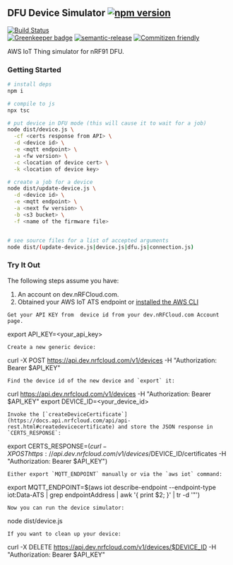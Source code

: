 ## DFU Device Simulator [![npm version](https://img.shields.io/npm/v/@nrfcloud/dfu-device-simulator.svg)](https://www.npmjs.com/package/@nrfcloud/dfu-device-simulator)

[![Build Status](https://codebuild.us-east-1.amazonaws.com/badges?uuid=eyJlbmNyeXB0ZWREYXRhIjoiSUN2dWhRcCs2MnZMQjZ1ay9XcFdUbDVOS1NEQ3Y0dHZlUEZEY1dMK1pZam5hUWhxNmlDVGVaZkIreDJXRGk4emdsY2wxZFp2b3hjOUI2YWJhL04zMGtJPSIsIml2UGFyYW1ldGVyU3BlYyI6Ijl2S0l1bkpLU0NWclU3UWQiLCJtYXRlcmlhbFNldFNlcmlhbCI6MX0%3D&branch=saga)](https://console.aws.amazon.com/codesuite/codebuild/projects/dfu-device-simulator/history?region=us-east-1)  
[![Greenkeeper badge](https://badges.greenkeeper.io/nRFCloud/dfu-device-simulator.svg)](https://greenkeeper.io/)
[![semantic-release](https://img.shields.io/badge/%20%20%F0%9F%93%A6%F0%9F%9A%80-semantic--release-e10079.svg)](https://github.com/semantic-release/semantic-release)
[![Commitizen friendly](https://img.shields.io/badge/commitizen-friendly-brightgreen.svg)](http://commitizen.github.io/cz-cli/)

AWS IoT Thing simulator for nRF91 DFU.

### Getting Started
```sh
# install deps
npm i

# compile to js
npx tsc

# put device in DFU mode (this will cause it to wait for a job)
node dist/device.js \
  -cf <certs response from API> \
  -d <device id> \
  -e <mqtt endpoint> \
  -a <fw version> \
  -c <location of device cert> \
  -k <location of device key> 

# create a job for a device
node dist/update-device.js \
  -d <device id> \
  -e <mqtt endpoint> \
  -a <next fw version> \
  -b <s3 bucket> \
  -f <name of the firmware file> 


# see source files for a list of accepted arguments
node dist/(update-device.js|device.js|dfu.js|connection.js)
```

### Try It Out

The following steps assume you have:

1. An account on dev.nRFCloud.com.
1. Obtained your AWS IoT ATS endpoint or [installed the AWS CLI](https://docs.aws.amazon.com/cli/latest/userguide/cli-chap-install.html)

```
Get your API KEY from  device id from your dev.nRFCloud.com Account page.
```
export API_KEY=<your_api_key>
```
Create a new generic device:
```
curl -X POST https://api.dev.nrfcloud.com/v1/devices -H "Authorization: Bearer $API_KEY"
```
Find the device id of the new device and `export` it:
```
curl https://api.dev.nrfcloud.com/v1/devices -H "Authorization: Bearer $API_KEY"
export DEVICE_ID=<your_device_id>
```
Invoke the [`createDeviceCertificate`](https://docs.api.nrfcloud.com/api/api-rest.html#createdevicecertificate) and store the JSON response in `CERTS_RESPONSE`:
```
export CERTS_RESPONSE=$(curl -X POST https://api.dev.nrfcloud.com/v1/devices/$DEVICE_ID/certificates -H "Authorization: Bearer $API_KEY")
```
Either export `MQTT_ENDPOINT` manually or via the `aws iot` command:
```
export MQTT_ENDPOINT=$(aws iot describe-endpoint --endpoint-type iot:Data-ATS | grep endpointAddress | awk '{ print  $2; }' | tr -d '"')
```
Now you can run the device simulator:
```
node dist/device.js
```
If you want to clean up your device:
```
curl -X DELETE https://api.dev.nrfcloud.com/v1/devices/$DEVICE_ID -H "Authorization: Bearer $API_KEY"
```
